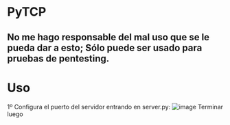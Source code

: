 # PyTCP
## No me  hago responsable del mal uso que se le pueda dar a esto; Sólo puede ser usado para pruebas de pentesting.

# Uso
1º Configura el puerto del servidor entrando en server.py:
![image](https://github.com/Danucosukosuko/PyTCP/assets/71569318/4c46aab1-a4a7-4077-b6c9-55b8475e75b4)
Terminar luego
